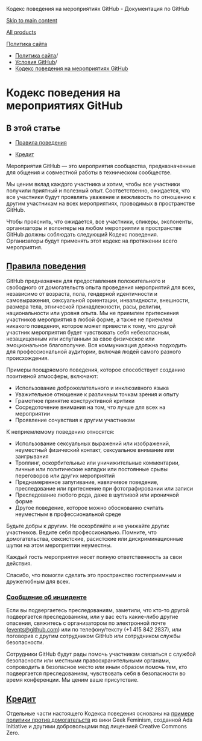 Кодекс поведения на мероприятиях GitHub - Документация по GitHub

[Skip to main content](#main-content)

[All products](/ru)

[Политика сайта](/ru/site-policy)

* [Политика сайта](/ru/site-policy)/
* [Условия GitHub](/ru/site-policy/github-terms)/
* [Кодекс поведения на мероприятиях GitHub](/ru/site-policy/github-terms/github-event-code-of-conduct)

Кодекс поведения на мероприятиях GitHub
==========

В этой статье
----------

* [Правила поведения](#code-of-conduct)

* [Кредит](#credit)

Мероприятия GitHub — это мероприятия сообщества, предназначенные для общения и совместной работы в техническом сообществе.

Мы ценим вклад каждого участника и хотим, чтобы все участники получили приятный и полезный опыт. Соответственно, ожидается, что все участники будут проявлять уважение и вежливость по отношению к другим участникам на всех мероприятиях, проводимых в пространстве GitHub.

Чтобы прояснить, что ожидается, все участники, спикеры, экспоненты, организаторы и волонтеры на любом мероприятии в пространстве GitHub должны соблюдать следующий Кодекс поведения. Организаторы будут применять этот кодекс на протяжении всего мероприятия.

[Правила поведения](#code-of-conduct)
----------

GitHub предназначен для предоставления положительного и свободного от домогательств опыта проведения мероприятий для всех, независимо от возраста, пола, гендерной идентичности и самовыражения, сексуальной ориентации, инвалидности, внешности, размера тела, этнической принадлежности, расы, религии, национальности или уровня опыта. Мы не приемлем притеснения участников мероприятия в любой форме, а также не приемлем никакого поведения, которое может привести к тому, что другой участник мероприятия будет чувствовать себя небезопасным, незащищенным или испуганным за свое физическое или эмоциональное благополучие. Вся коммуникация должна подходить для профессиональной аудитории, включая людей самого разного происхождения.

Примеры поощряемого поведения, которое способствует созданию позитивной атмосферы, включают:

* Использование доброжелательного и инклюзивного языка
* Уважительное отношение к различным точкам зрения и опыту
* Грамотное принятие конструктивной критики
* Сосредоточение внимания на том, что лучше для всех на мероприятии
* Проявление сочувствия к другим участникам

К неприемлемому поведению относятся:

* Использование сексуальных выражений или изображений, неуместный физический контакт, сексуальное внимание или заигрывания
* Троллинг, оскорбительные или уничижительные комментарии, личные или политические нападки или постоянные срывы переговоров или других мероприятий
* Преднамеренное запугивание, навязчивое поведение, преследование или притеснение при фотографировании или записи
* Преследование любого рода, даже в шутливой или ироничной форме
* Другое поведение, которое можно обоснованно считать неуместным в профессиональной среде

Будьте добры к другим. Не оскорбляйте и не унижайте других участников. Ведите себя профессионально. Помните, что домогательства, сексистские, расистские или дискриминационные шутки на этом мероприятии неуместны.

Каждый гость мероприятия несет полную ответственность за свои действия.

Спасибо, что помогли сделать это пространство гостеприимным и дружелюбным для всех.

### [Сообщение об инциденте](#reporting-an-incident) ###

Если вы подвергаетесь преследованиям, заметили, что кто-то другой подвергается преследованиям, или у вас есть какие-либо другие опасения, свяжитесь с организатором по электронной почте ([events@github.com](mailto:events@github.com)) или по телефону/тексту (+1 415 842 2837), или поговорив с другим сотрудником GitHub или сотрудником службы безопасности.

Сотрудники GitHub будут рады помочь участникам связаться с службой безопасности или местными правоохранительными органами, сопроводить в безопасное место или иным образом помочь тем, кто подвергается преследованиям, чувствовать себя в безопасности во время конференции. Мы ценим ваше присутствие.

[Кредит](#credit)
----------

Отдельные части настоящего Кодекса поведения основаны на [примере политики против домогательств](https://geekfeminism.wikia.org/wiki/Conference_anti-harassment/Policy) из вики Geek Feminism, созданной Ada Initiative и другими добровольцами под лицензией Creative Commons Zero.
